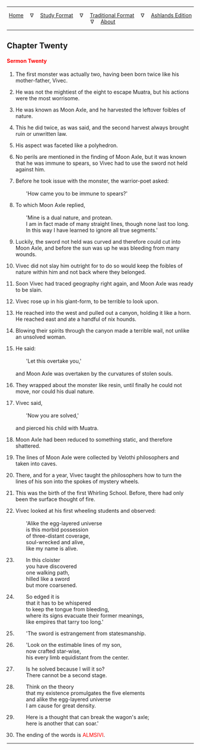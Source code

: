 
---

<!--- Jekyll Page Links -->

<center>
<a href="../../../index.html">Home</a>
&emsp;&nabla;&emsp;
<a href="../../index-study.html">Study Format</a>
&emsp;&nabla;&emsp;
<a href="../../index-traditional.html">Traditional Format</a>
&emsp;&nabla;&emsp;
<a href="../../index-ashlands.html">Ashlands Edition</a>
&emsp;&nabla;&emsp;
<a href="../../../about.html">About</a>
</center>

<!--- Markdown Body Below: -->

---

## Chapter Twenty

#### <span style="color:red">Sermon Twenty</span>

1. The first monster was actually two, having been born twice like his mother-father, Vivec.
2. He was not the mightiest of the eight to escape Muatra, but his actions were the most worrisome.
3. He was known as Moon Axle, and he harvested the leftover foibles of nature.
4. This he did twice, as was said, and the second harvest always brought ruin or unwritten law.
5. His aspect was faceted like a polyhedron.

6. No perils are mentioned in the finding of Moon Axle, but it was known that he was immune to spears, so Vivec had to use the sword not held against him.
7. Before he took issue with the monster, the warrior-poet asked:\
\
&emsp;&emsp;'How came you to be immune to spears?'

8. To which Moon Axle replied,\
\
&emsp;&emsp;'Mine is a dual nature, and protean.\
&emsp;&emsp;I am in fact made of many straight lines, though none last too long.\
&emsp;&emsp;In this way I have learned to ignore all true segments.'

9. Luckily, the sword not held was curved and therefore could cut into Moon Axle, and before the sun was up he was bleeding from many wounds.
10. Vivec did not slay him outright for to do so would keep the foibles of nature within him and not back where they belonged.
11. Soon Vivec had traced geography right again, and Moon Axle was ready to be slain.

12. Vivec rose up in his giant-form, to be terrible to look upon.
13. He reached into the west and pulled out a canyon, holding it like a horn. He reached east and ate a handful of nix hounds.
14. Blowing their spirits through the canyon made a terrible wail, not unlike an unsolved woman.

15. He said:\
\
&emsp;&emsp;'Let this overtake you,'\
\
and Moon Axle was overtaken by the curvatures of stolen souls.
16. They wrapped about the monster like resin, until finally he could not move, nor could his dual nature.

17. Vivec said,\
\
&emsp;&emsp;'Now you are solved,'\
\
and pierced his child with Muatra.

18. Moon Axle had been reduced to something static, and therefore shattered.

19. The lines of Moon Axle were collected by Velothi philosophers and taken into caves.
20. There, and for a year, Vivec taught the philosophers how to turn the lines of his son into the spokes of mystery wheels.
21. This was the birth of the first Whirling School. Before, there had only been the surface thought of fire.

22. Vivec looked at his first wheeling students and observed:\
\
&emsp;&emsp;'Alike the egg-layered universe\
&emsp;&emsp;is this morbid possession\
&emsp;&emsp;of three-distant coverage,\
&emsp;&emsp;soul-wrecked and alive,\
&emsp;&emsp;like my name is alive.
23. &emsp;&emsp;In this cloister\
&emsp;&emsp;you have discovered\
&emsp;&emsp;one walking path,\
&emsp;&emsp;hilled like a sword\
&emsp;&emsp;but more coarsened.
24. &emsp;&emsp;So edged it is\
&emsp;&emsp;that it has to be whispered\
&emsp;&emsp;to keep the tongue from bleeding,\
&emsp;&emsp;where its signs evacuate their former meanings,\
&emsp;&emsp;like empires that tarry too long.'

25. &emsp;&emsp;'The sword is estrangement from statesmanship.

26. &emsp;&emsp;'Look on the estimable lines of my son,\
&emsp;&emsp;now crafted star-wise,\
&emsp;&emsp;his every limb equidistant from the center.
27. &emsp;&emsp;Is he solved because I will it so?\
&emsp;&emsp;There cannot be a second stage.
28. &emsp;&emsp;Think on the theory\
&emsp;&emsp;that my existence promulgates the five elements\
&emsp;&emsp;and alike the egg-layered universe\
&emsp;&emsp;I am cause for great density.
29. &emsp;&emsp;Here is a thought that can break the wagon's axle;\
&emsp;&emsp;here is another that can soar.'

30. The ending of the words is <span style="color:red">ALMSIVI</span>.

---
